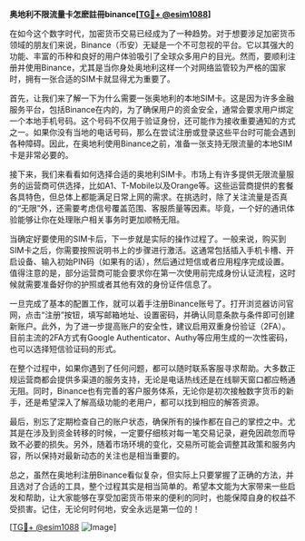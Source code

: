 **奥地利不限流量卡怎麽註冊binance[[TG💪+ @esim1088](https://t.me/s/esim1088)]**

在如今这个数字时代，加密货币交易已经成为了一种趋势。对于想要涉足加密货币领域的朋友们来说，Binance（币安）无疑是一个不可忽视的平台。它以其强大的功能、丰富的币种和良好的用户体验吸引了全球众多用户的目光。然而，要顺利注册并使用Binance，尤其是当你身处奥地利这样一个对网络监管较为严格的国家时，拥有一张合适的SIM卡就显得尤为重要了。

首先，让我们来了解一下为什么需要一张奥地利的本地SIM卡。这是因为许多金融服务平台，包括Binance在内的，为了确保用户的资金安全，通常会要求用户绑定一个本地手机号码。这个号码不仅用于验证身份，还可能作为接收重要通知的方式之一。如果你没有当地的电话号码，那么在尝试注册或登录这些平台时可能会遇到各种障碍。因此，在奥地利使用Binance之前，准备一张支持无限流量的本地SIM卡是非常必要的。

接下来，我们来看看如何选择合适的奥地利SIM卡。市场上有许多提供无限流量服务的运营商可供选择，比如A1、T-Mobile以及Orange等。这些运营商提供的套餐各具特色，但总体上都能满足日常上网的需求。在挑选时，除了关注流量是否真的“无限”外，还需要考虑信号覆盖范围、客服质量等因素。毕竟，一个好的通讯体验能够让你在处理账户相关事务时更加顺畅无阻。

当确定好要使用的SIM卡后，下一步就是实际的操作过程了。一般来说，购买到SIM卡之后，你需要按照说明书上的步骤进行激活。这通常包括插入手机卡槽、开启设备、输入初始PIN码（如果有的话），然后通过短信或者应用程序完成设置。值得注意的是，部分运营商可能会要求你在第一次使用前完成身份认证流程，这时候就需要准备好你的护照或者其他有效的身份证件信息了。

一旦完成了基本的配置工作，就可以着手注册Binance账号了。打开浏览器访问官网，点击“注册”按钮，填写邮箱地址、设置密码，并确认同意条款与条件即可创建新账户。此外，为了进一步提高账户的安全性，建议启用双重身份验证（2FA）。目前主流的2FA方式有Google Authenticator、Authy等应用生成的一次性密码，也可以选择短信验证码的形式。

在整个过程中，如果你遇到了任何问题，都可以随时联系客服寻求帮助。大多数正规运营商都会提供多渠道的服务支持，无论是电话热线还是在线聊天窗口都应畅通无阻。同时，Binance也有完善的客户服务体系，无论你是初次接触数字货币的新手，还是希望深入了解高级功能的老用户，都可以找到相应的解答资源。

最后，别忘了定期检查自己的账户状态，确保所有的操作都在自己的掌控之中。尤其是在涉及到资金转移的时候，一定要仔细核对每一笔交易记录，避免因疏忽而导致不必要的损失。另外，随着市场环境的变化，交易所可能会调整其政策和服务内容，所以保持对最新动态的关注也是相当重要的。

总之，虽然在奥地利注册Binance看似复杂，但实际上只要掌握了正确的方法，并且选对了合适的工具，整个过程其实是相当简单的。希望本文能为大家带来一些启发和帮助，让大家能够在享受加密货币带来的便利的同时，也能保障自身的权益不受损害。记住，无论何时何地，安全永远是第一位的！

[[TG💪+ @esim1088](https://t.me/s/esim1088) ![Image](https://i.postimg.cc/4NQfJmqS/Snipaste-2025-05-13-00-14-12.png)]